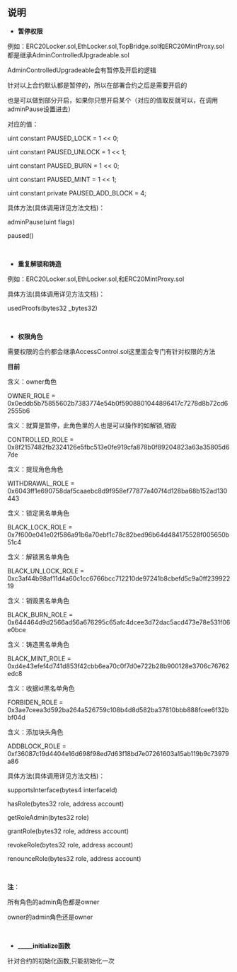 ## **说明**

- **暂停权限**

例如：ERC20Locker.sol,EthLocker.sol,TopBridge.sol和ERC20MintProxy.sol都是继承AdminControlledUpgradeable.sol

AdminControlledUpgradeable会有暂停及开启的逻辑

针对以上合约默认都是暂停的，所以在部署合约之后是需要开启的
 
也是可以做到部分开启，如果你只想开启某个（对应的值取反就可以，在调用adminPause设置进去） 

对应的值：

uint constant PAUSED_LOCK = 1 << 0;

uint constant PAUSED_UNLOCK = 1 << 1;

uint constant PAUSED_BURN = 1 << 0;

uint constant PAUSED_MINT = 1 << 1;

uint constant private PAUSED_ADD_BLOCK = 4;

具体方法(具体调用详见方法文档)：

adminPause(uint flags)

paused()

<br>
  
- **重复解锁和铸造**

例如：ERC20Locker.sol,EthLocker.sol,和ERC20MintProxy.sol

具体方法(具体调用详见方法文档)：

usedProofs(bytes32 _bytes32)

<br>

- **权限角色**

需要权限的合约都会继承AccessControl.sol这里面会专门有针对权限的方法

**目前**

含义：owner角色

OWNER_ROLE = 0x0eddb5b75855602b7383774e54b0f5908801044896417c7278d8b72cd62555b6 

含义：就算是暂停，此角色里的人也是可以操作的如解锁,销毁

CONTROLLED_ROLE = 0x8f2157482fb2324126e5fbc513e0fe919cfa878b0f89204823a63a35805d67de  

含义：提现角色角色

WITHDRAWAL_ROLE = 0x6043ff1e690758daf5caaebc8d9f958ef77877a407f4d128ba68b152ad130443

含义：锁定黑名单角色

BLACK_LOCK_ROLE = 0x7f600e041e02f586a91b6a70ebf1c78c82bed96b64d484175528f005650b51c4

含义：解锁黑名单角色

BLACK_UN_LOCK_ROLE = 0xc3af44b98af11d4a60c1cc6766bcc712210de97241b8cbefd5c9a0ff23992219

含义：销毁黑名单角色

BLACK_BURN_ROLE = 0x644464d9d2566ad56a676295c65afc4dcee3d72dac5acd473e78e531f06e0bce

含义：铸造黑名单角色

BLACK_MINT_ROLE = 0xd4e43efef4d741d853f42cbb6ea70c0f7d0e722b28b900128e3706c76762edc8

含义：收据id黑名单角色

FORBIDEN_ROLE = 0x3ae7ceea3d592ba264a526759c108b4d8d582ba37810bbb888fcee6f32bbf04d

含义：添加块头角色

ADDBLOCK_ROLE = 0xf36087c19d4404e16d698f98ed7d63f18bd7e07261603a15ab119b9c73979a86

具体方法(具体调用详见方法文档)：

supportsInterface(bytes4 interfaceId)

hasRole(bytes32 role, address account)

getRoleAdmin(bytes32 role)

grantRole(bytes32 role, address account)

revokeRole(bytes32 role, address account)

renounceRole(bytes32 role, address account)

<br>

**注**：

所有角色的admin角色都是owner

owner的admin角色还是owner

<br>

- **_____initialize函数**

针对合约的初始化函数,只能初始化一次

